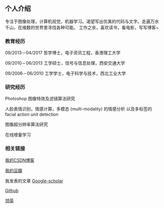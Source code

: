 ## 个人介绍

专注于图像处理，计算机视觉，机器学习。渴望写出优美的代码与文字。走遍万水千山，在维数的世界里寻找各种可能。
工作之余，喜欢读书，看电影，写写博客~

### 教育经历

09/2013－04/2017 哲学博士，电子资讯工程，香港理工大学

09/2010－06/2013 工学硕士，信号与信息处理，西安交通大学

09/2006－06/2010 工学学士，电子科学与技术，西北工业大学

### 研究经历

Photoshop 图像特效及滤镜算法研究

人脸表情识别，情感计算，多模态 (multi-modality) 的情感分析
以及多标签的 facial action unit detection

图像超分辨率算法研究

在线增量学习

### 相关链接

[我的CSDN博客](http://blog.csdn.net/matrix_space)

[我的豆瓣](https://www.douban.com/people/shiyi_forever/)

我发表的文章 [Google-scholar](https://scholar.google.com.hk/citations?user=rxgVQYkAAAAJ&hl=en)

[Github](https://github.com/chenjunkai2018)

[领英](https://www.linkedin.com/feed/)


